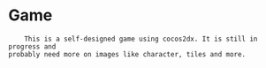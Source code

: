 # Game
        This is a self-designed game using cocos2dx. It is still in progress and 
    probably need more on images like character, tiles and more. 
